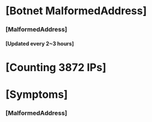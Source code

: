 # [Botnet MalformedAddress]
### [MalformedAddress]
#### [Updated every 2~3 hours]

# [Counting 3872 IPs]

# [Symptoms] 
###   [MalformedAddress]
